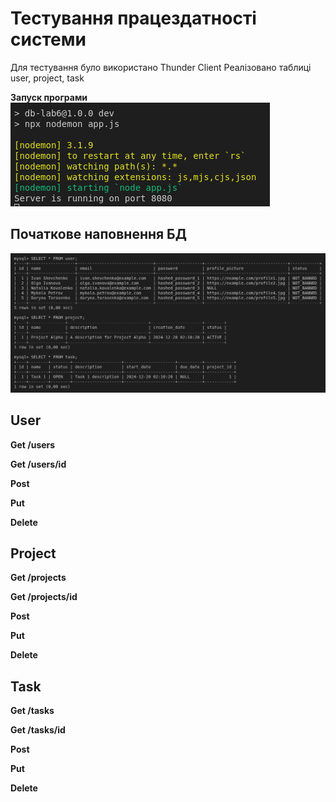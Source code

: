 # Тестування працездатності системи

Для тестування було використано Thunder Client
Реалізовано таблиці user, project, task

**Запуск програми**
  ![starting app](starting-server.png)
  
## Початкове наповнення БД
  ![intial database](initial_db.png)
  
## User

**Get /users**

**Get /users/id**

**Post**

**Put**

**Delete**

## Project

**Get /projects**

**Get /projects/id**

**Post**

**Put**

**Delete**

## Task

**Get /tasks**

**Get /tasks/id**

**Post**

**Put**

**Delete**
